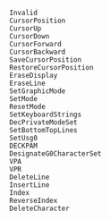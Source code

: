 	Invalid
	CursorPosition
	CursorUp
	CursorDown
	CursorForward
	CursorBackward
	SaveCursorPosition
	RestoreCursorPosition
	EraseDisplay
	EraseLine
	SetGraphicMode
	SetMode
	ResetMode
	SetKeyboardStrings
	DecPrivateModeSet
	SetBottomTopLines
	SetUsg0
	DECKPAM
	DesignateG0CharacterSet
	VPA
	VPR
	DeleteLine
	InsertLine
	Index
	ReverseIndex
	DeleteCharacter
